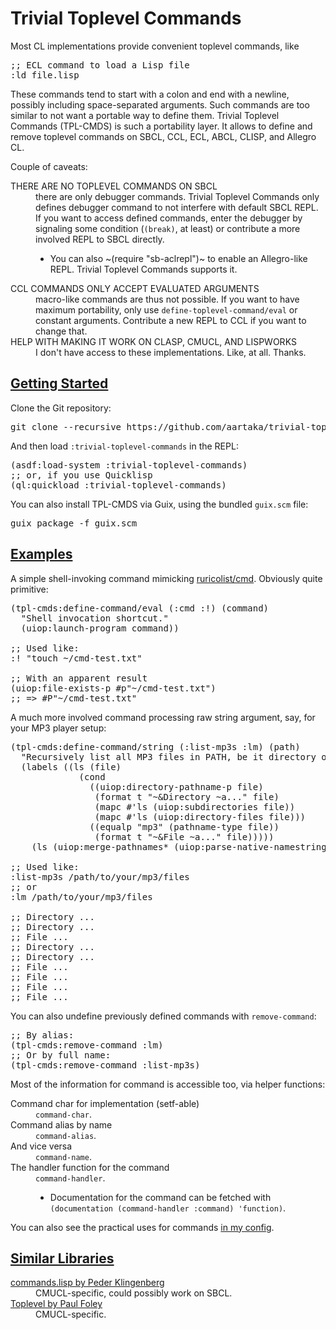 <h1>Trivial Toplevel Commands</h1>

<p>
Most CL implementations provide convenient toplevel commands, like

<pre lang=lisp>;; ECL command to load a Lisp file
:ld file.lisp
</pre>

<p>
These commands tend to start with a colon and end with a newline,
possibly including space-separated arguments. Such commands are too
similar to not want a portable way to define them. Trivial Toplevel
Commands (TPL-CMDS) is such a portability layer. It allows to define and remove
toplevel commands on SBCL, CCL, ECL, ABCL, CLISP, and Allegro CL.

<p>
Couple of caveats:

<DL><dt> THERE ARE NO TOPLEVEL COMMANDS ON SBCL </dt> <dd>
there are only debugger
commands. Trivial Toplevel Commands only defines debugger command to
not interfere with default SBCL REPL. If you want to access defined
commands, enter the debugger by signaling some condition (<code>(break)</code>,
at least) or contribute a more involved REPL to SBCL directly.
 <UL><li> You can also ~(require "sb-aclrepl")~ to enable an Allegro-like
    REPL. Trivial Toplevel Commands supports it.
 </UL>
</dd><dt> CCL COMMANDS ONLY ACCEPT EVALUATED ARGUMENTS </dt> <dd>
macro-like commands
are thus not possible. If you want to have maximum portability, only
use <code>define-toplevel-command/eval</code> or constant arguments. Contribute
a new REPL to CCL if you want to change that.
</dd><dt> HELP WITH MAKING IT WORK ON CLASP, CMUCL, AND LISPWORKS </dt> <dd>
I don't
have access to these implementations. Like, at all. Thanks.
</DL>

</SECTION> <SECTION id=getting-started><h2><a href=#getting-started>Getting Started</a></h2>

<p>
Clone the Git repository:
<pre>git clone --recursive https://github.com/aartaka/trivial-toplevel-commands ~/common-lisp/
</pre>

<p>
And then load <code>:trivial-toplevel-commands</code> in the REPL:

<pre lang=lisp>(asdf:load-system :trivial-toplevel-commands)
;; or, if you use Quicklisp
(ql:quickload :trivial-toplevel-commands)
</pre>

You can also install TPL-CMDS via Guix, using the
bundled <code>guix.scm</code> file:

<pre>guix package -f guix.scm
</pre>

</SECTION> <SECTION id=examples><h2><a href=#examples>Examples</a></h2>

<p>
A simple shell-invoking command mimicking <a href="https://github.com/ruricolist/cmd/">ruricolist/cmd</a>.
Obviously quite primitive:

<pre lang=lisp>(tpl-cmds:define-command/eval (:cmd :!) (command)
  "Shell invocation shortcut."
  (uiop:launch-program command))

;; Used like:
:! "touch ~/cmd-test.txt"

;; With an apparent result
(uiop:file-exists-p &num;p"~/cmd-test.txt")
;; => &num;P"~/cmd-test.txt"
</pre>

<p>
A much more involved command processing raw string argument,
say, for your MP3 player setup:

<pre lang=lisp>(tpl-cmds:define-command/string (:list-mp3s :lm) (path)
  "Recursively list all MP3 files in PATH, be it directory or file."
  (labels ((ls (file)
             (cond
               ((uiop:directory-pathname-p file)
                (format t "~&Directory ~a..." file)
                (mapc #'ls (uiop:subdirectories file))
                (mapc #'ls (uiop:directory-files file)))
               ((equalp "mp3" (pathname-type file))
                (format t "~&File ~a..." file)))))
    (ls (uiop:merge-pathnames* (uiop:parse-native-namestring path) (uiop:getcwd)))))

;; Used like:
:list-mp3s /path/to/your/mp3/files
;; or
:lm /path/to/your/mp3/files

;; Directory ...
;; Directory ...
;; File ...
;; Directory ...
;; Directory ...
;; File ...
;; File ...
;; File ...
;; File ...
</pre>

<p>
You can also undefine previously defined commands with <code>remove-command</code>:

<pre lang=lisp>;; By alias:
(tpl-cmds:remove-command :lm)
;; Or by full name:
(tpl-cmds:remove-command :list-mp3s)
</pre>

<p>
Most of the information for command is accessible too, via helper
functions:

<DL><dt> Command char for implementation (setf-able) </dt> <dd>
<code>command-char</code>.
</dd><dt> Command alias by name </dt> <dd> <code>command-alias</code>.
</dd><dt> And vice versa </dt> <dd> <code>command-name</code>.
</dd><dt> The handler function for the command </dt> <dd> <code>command-handler</code>.
 <UL><li> Documentation for the command can be fetched with <code>(documentation (command-handler :command) 'function)</code>.
 </UL>
</DL>

<p>
You can also see the practical uses for commands
<a href="https://github.com/aartaka/lisp-config/blob/master/config.lisp">in my config</a>.

</SECTION> <SECTION id=similar-libraries><h2><a href=#similar-libraries>Similar Libraries</a></h2>

<DL><dt> <a href="https://web.archive.org/web/20160826073800/http://heim.ifi.uio.no/~pok/download/commands.lisp">commands.lisp by Peder Klingenberg</a> </dt> <dd>
CMUCL-specific, could possibly work on SBCL.
</dd><dt> <a href="https://web.archive.org/web/20170511215618/http://users.actrix.co.nz/mycroft/toplevel.tar.gz">Toplevel by Paul Foley</a> </dt> <dd>
CMUCL-specific.
</DL>
